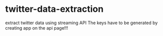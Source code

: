 # twitter-data-extraction
extract twitter data using streaming API 
The keys have to be generated by creating app on the api page!!!
